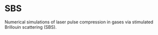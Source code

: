 # SBS
Numerical simulations of laser pulse compression in gases via stimulated Brillouin scattering (SBS).
